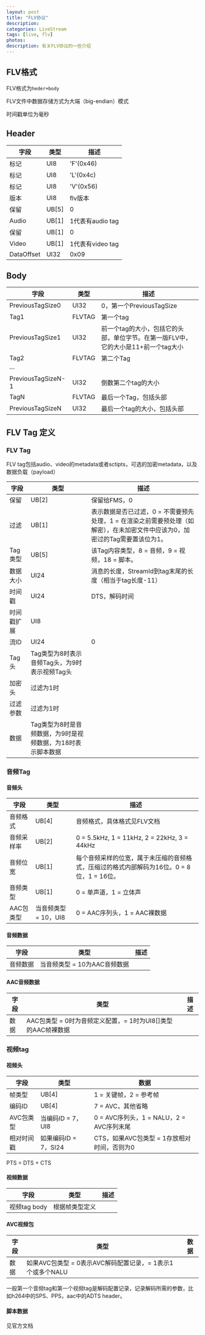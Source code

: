 ```yaml
---
layout: post
title: "FLV协议"
description:
categories: LiveStream
tags: [live, flv]
photos:
description: 有关FLV协议的一些介绍
---
```

## FLV格式
FLV格式为`heder+body`

FLV文件中数据存储方式为大端（big-endian）模式

时间戳单位为毫秒
## Header

| 字段 | 类型 | 描述 |
| --- | --- | --- |
| 标记 | UI8 | 'F'(0x46) |
| 标记 | UI8 | 'L'(0x4c) |
| 标记 | UI8 | 'V'(0x56) |
| 版本 | UI8 | flv版本 |
| 保留 | UB[5] | 0 |
| Audio | UB[1] | 1代表有audio tag |
| 保留 | UB[1] | 0 |
| Video | UB[1] | 1代表有video tag |
| DataOffset | UI32 | 0x09 |

## Body

| 字段 | 类型 | 描述 |
| --- | --- | --- |
| PreviousTagSize0 | UI32 | 0，第一个PreviousTagSize |
| Tag1 | FLVTAG | 第一个tag |
| PreviousTagSize1 | UI32 | 前一个tag的大小，包括它的头部，单位字节。在第一版FLV中，它的大小是11+前一个tag大小 |
| Tag2 | FLVTAG | 第二个Tag |
| ··· |
| PreviousTagSizeN-1 | UI32 | 倒数第二个tag的大小 |
| TagN | FLVTAG | 最后一个Tag，包括头部 |
| PreviousTagSizeN | UI32 | 最后一个tag的大小，包括头部 |

## FLV Tag 定义
### FLV Tag
FLV tag包括audio、video的metadata或者sctipts，可选的加密metadata，以及数据负载（payload）  

| 字段 | 类型 | 描述 |
| --- | --- | --- |
| 保留 | UB[2] | 保留给FMS，0 |
| 过滤 | UB[1] | 表示数据是否已过滤，0 = 不需要预先处理，1 = 在渲染之前需要预处理（如解密），在未加密文件中应该为0，加密过的Tag需要置该位为1。 |
| Tag类型 | UB[5] | 该Tag内容类型，8 = 音频，9 = 视频，18 = 脚本。 |
| 数据大小 | UI24 | 消息的长度，StreamId到tag末尾的长度（相当于tag长度-11） |
| 时间戳 | UI24 | DTS，解码时间 |
| 时间戳扩展 | UI8 |  |
| 流ID | UI24 | 0 |
| Tag头 | Tag类型为8时表示音频Tag头，为9时表示视频Tag头 |  |
| 加密头 | 过滤为1时 |  |
| 过滤参数 | 过滤为1时 |  |
| 数据 | Tag类型为8时是音频数据，为9时是视频数据，为18时表示脚本数据 |  |

### 音频Tag
#### 音频头

| 字段 | 类型 | 描述 |
| --- | --- | --- |
| 音频格式 | UB[4] | 音频格式，具体格式见FLV文档 |
| 音频采样率 | UB[2] | 0 = 5.5kHz, 1 = 11kHz, 2 = 22kHz, 3 = 44kHz |
| 音频位宽 | UB[1] | 每个音频采样的位宽，属于未压缩的音频格式，压缩过的格式内部解码为16位。0 = 8位，1 = 16位。 |
| 音频类型 | UB[1] | 0 = 单声道，1 = 立体声 |
| AAC包类型 | 当音频类型 = 10，UI8 | 0 = AAC序列头，1 = AAC裸数据 |

#### 音频数据

| 字段 | 类型 | 描述 |
| --- | --- | --- |
| 音频数据 | 当音频类型 = 10为AAC音频数据 |  |

#### AAC音频数据

| 字段 | 类型 | 描述 |
| --- | --- | --- |
| 数据 | AAC包类型 = 0时为音频定义配置，= 1时为UI8[]类型的AAC帧裸数据 |  |

### 视频tag
#### 视频头

| 字段 | 类型 | 数据 |
| --- | --- | --- |
| 帧类型 | UB[4] | 1 = 关键帧，2 = 参考帧 |
| 编码ID | UB[4] | 7 = AVC，其他省略 |
| AVC包类型 | 当编码ID = 7，UI8 | 0 = AVC序列头，1 = NALU，2 = AVC序列末尾 |
| 相对时间戳 | 如果编码ID = 7，SI24 | CTS，如果AVC包类型 = 1存放相对时间，否则为0 |

PTS = DTS + CTS
#### 视频数据

| 字段 | 类型 | 描述 |
| --- | --- | --- |
| 视频tag body | 根据帧类型定义 |  |

#### AVC视频包

| 字段 | 类型 | 数据 |
| --- | --- | --- |
| 数据 | 如果AVC包类型 = 0表示AVC解码配置记录，= 1表示1个或多个NALU |  |

一般第一个音频tag和第一个视频tag是解码配置记录，记录解码所需的参数，比如h264中的SPS、PPS，aac中的ADTS header。
#### 脚本数据
见官方文档